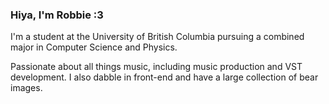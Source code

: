 ### Hiya, I'm Robbie :3


I'm a student at the University of British Columbia pursuing a combined major in Computer Science and Physics.

Passionate about all things music, including music production and VST development. I also dabble in front-end and have a large collection of bear images.




<!--
**Robbity/Robbity** is a ✨ _special_ ✨ repository because its `README.md` (this file) appears on your GitHub profile.

Here are some ideas to get you started:

- 🔭 I’m currently working on ...
- 🌱 I’m currently learning ...
- 👯 I’m looking to collaborate on ...
- 🤔 I’m looking for help with ...
- 💬 Ask me about ...
- 📫 How to reach me: ...
- 😄 Pronouns: ...
- ⚡ Fun fact: ...
-->
